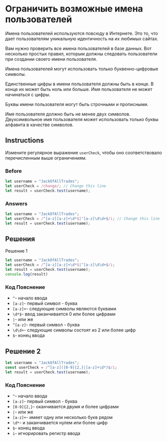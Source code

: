 # Ограничить возможные имена пользователей
Имена пользователей используются повсюду в Интернете. Это то, что дает пользователям уникальную идентичность на их любимых сайтах.

Вам нужно проверить все имена пользователей в базе данных. Вот несколько простых правил, которым должны следовать пользователи при создании своего имени пользователя.

Имена пользователей могут использовать только буквенно-цифровые символы.

Единственные цифры в имени пользователя должны быть в конце. В конце их может быть ноль или больше. Имя пользователя не может начинаться с цифры.

Буквы имени пользователя могут быть строчными и прописными.

Имя пользователя должно быть не менее двух символов. Двухсимвольное имя пользователя может использовать только буквы алфавита в качестве символов.
## Instructions
Измените регулярное выражение `userCheck`, чтобы оно соответствовало перечисленным выше ограничениям.

### Before
```javascript
let username = "JackOfAllTrades";
let userCheck = /change/; // Change this line
let result = userCheck.test(username);
```
### Answers
```javascript
let username = "JackOfAllTrades";
let userCheck = /^[a-z][a-z]+\d*$|^[a-z]\d\d+$/i; // Change this line
let result = userCheck.test(username);
```
## Решения
Решение 1
```javascript
let username = "JackOfAllTrades";
let userCheck = /^[a-z][a-z]+\d*$|^[a-z]\d\d+$/i;
let result = userCheck.test(username);
console.log(result)
```
### Код Пояснение
* `^`- начало ввода
* `[a-z]`- первый символ - буква
* `[a-z]+`- следующие символы являются буквами
* `\d*$`- ввод заканчивается 0 или более цифрами
* `|`- или же
* `^[a-z]`- первый символ - буква
* `\d\d+`- следующие символы состоят из 2 или более цифр
* `$`- конец ввода
## Решение 2
```javascript
let username = "JackOfAllTrades";
const userCheck = /^[a-z]([0-9]{2,}|[a-z]+\d*)$/i;
let result = userCheck.test(username);
```
### Код Пояснение
* `^`- начало ввода
* `[a-z]`- первый символ - буква
* `[0-9]{2,}`- оканчивается двумя и более цифрами
* `|`- или же
* `[a-z]+`- имеет одну или несколько букв рядом
* `\d*`- и заканчивается нулем или более цифр
* `$`- конец ввода
* `i`- игнорировать регистр ввода
